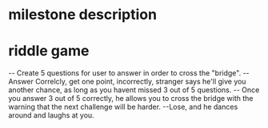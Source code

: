# milestone description
# riddle game
-- Create 5 questions for user to answer in order to cross the "bridge".
-- Answer Correlcly, get one point, incorrectly, stranger says he'll give you another chance, as long as you havent missed 3 out of 5 questions.
-- Once you answer 3 out of 5 correctly, he allows you to cross the bridge with the warning that the next challenge will be harder.
--Lose, and he dances around and laughs at you.


